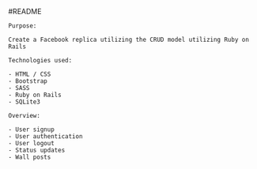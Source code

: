 #README

`Purpose:`

	Create a Facebook replica utilizing the CRUD model utilizing Ruby on Rails
	

`Technologies used:`

	- HTML / CSS
	- Bootstrap
	- SASS
	- Ruby on Rails
	- SQLite3 

`Overview:`

	- User signup
	- User authentication
	- User logout
	- Status updates
	- Wall posts


	
	